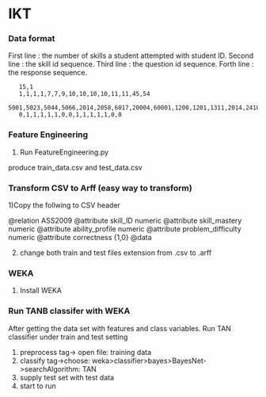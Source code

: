 # IKT



### Data format

First line : the number of skills a student attempted with student ID.
Second line : the skill id sequence.
Third line : the question id sequence.
Forth line : the response sequence.

 ```
    15,1
    1,1,1,1,7,7,9,10,10,10,10,11,11,45,54
    5001,5023,5044,5066,2014,2058,6017,20004,60001,1200,1201,1311,2014,2410,2001
    0,1,1,1,1,1,0,0,1,1,1,1,1,0,0
 ```

### Feature Engineering
1) Run FeatureEngineering.py

produce train_data.csv and test_data.csv
 



### Transform CSV to Arff (easy way to transform)
1)Copy the follwing to CSV header

@relation ASS2009
@attribute skill_ID numeric
@attribute skill_mastery numeric
@attribute ability_profile numeric
@attribute problem_difficulty numeric
@attribute correctness {1,0}
@data

2) change both train and test files extension from .csv to .arff



### WEKA
1) Install WEKA

 
### Run TANB classifer with WEKA
After getting the data set with features and class variables. 
Run TAN classifier under train and test setting

1) preprocess tag-> open file: training data
2) classify tag->choose: weka>classifier>bayes>BayesNet->searchAlgorithm: TAN
3) supply test set with test data
4) start to run

 
